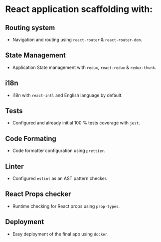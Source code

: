 # React application scaffolding with:

## Routing system
* Navigation and routing using `react-router` & `react-router-dom`.

## State Management
* Application State management with `redux`, `react-redux` & `redux-thunk`.

## i18n
* i18n with `react-intl` and English language by default.

## Tests
* Configured and already initial 100 % tests coverage with `jest`.

## Code Formating
* Code formatter configuration using `prettier`.

## Linter
* Configured `eslint` as an AST pattern checker.

## React Props checker
* Runtime checking for React props using `prop-types`.

## Deployment
* Easy deployment of the final app using `docker`.

